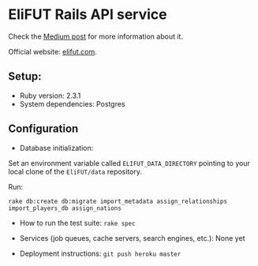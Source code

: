 # EliFUT Rails API service

Check the [Medium post](https://medium.com/@felipecsl/creating-an-android-app-for-beginners-part-i-410a7a64d9b1) for more information about it.

Official website: [elifut.com](http://elifut.com).

## Setup:

* Ruby version: 2.3.1
* System dependencies: Postgres


## Configuration

* Database initialization:

Set an environment variable called `ELIFUT_DATA_DIRECTORY` pointing to your local clone of the `EliFUT/data` repository.

Run:
```
rake db:create db:migrate import_metadata assign_relationships import_players_db assign_nations
```

* How to run the test suite: `rake spec`

* Services (job queues, cache servers, search engines, etc.): None yet

* Deployment instructions: `git push heroku master`
